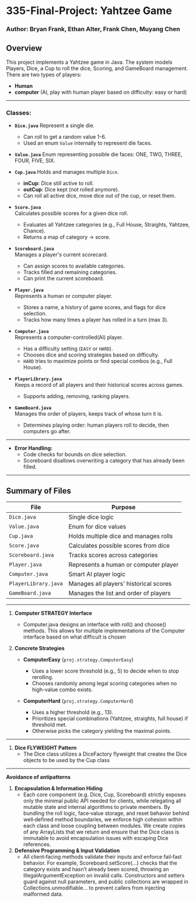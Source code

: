 # 335-Final-Project: Yahtzee Game
### Author: Bryan Frank, Ethan Alter, Frank Chen, Muyang Chen

## Overview
This project implements a Yahtzee game in Java.
The system models Players, Dice, a Cup to roll the dice, Scoring, and GameBoard management. 
There are two types of players:
- **Human**
- **computer** (AI, play with human player based on difficulty: easy or hard)

---

### Classes:

- **`Dice.java`**
  Represent a single die.
  - Can roll to get a random value 1-6.
  - Used an enum `Value` internally to represent die faces.

- **`Value.java`**
  Enum representing possible die faces: ONE, TWO, THREE, FOUR, FIVE, SIX.

- **`Cup.java`**
  Holds and manages multiple `Dice`.  
  - **inCup**: Dice still active to roll.  
  - **outCup**: Dice kept (not rolled anymore).  
  - Can roll all active dice, move dice out of the cup, or reset them.

- **`Score.java`**  
  Calculates possible scores for a given dice roll.  
  - Evaluates all Yahtzee categories (e.g., Full House, Straights, Yahtzee, Chance).
  - Returns a map of category -> score.

- **`Scoreboard.java`**  
  Manages a player's current scorecard.
  - Can assign scores to available categories.
  - Tracks filled and remaining categories.
  - Can print the current scoreboard.

- **`Player.java`**  
  Represents a human or computer player.  
  - Stores a name, a history of game scores, and flags for dice selection.
  - Tracks how many times a player has rolled in a turn (max 3).

- **`Computer.java`**  
  Represents a computer-controlled(AI) player.
  - Has a difficulty setting (`EASY` or `HARD`).
  - Chooses dice and scoring strategies based on difficulty.
  - `HARD` tries to maximize points or find special combos (e.g., Full House).

- **`PlayerLibrary.java`**  
  Keeps a record of all players and their historical scores across games.
  - Supports adding, removing, ranking players.

- **`GameBoard.java`**  
  Manages the order of players, keeps track of whose turn it is.
  - Determines playing order: human players roll to decide, then computers go after.

---

- **Error Handling:**  
  - Code checks for bounds on dice selection.
  - Scoreboard disallows overwriting a category that has already been filled.

---

## Summary of Files
| File              | Purpose |
|-------------------|---------|
| `Dice.java`        | Single dice logic |
| `Value.java`       | Enum for dice values |
| `Cup.java`         | Holds multiple dice and manages rolls |
| `Score.java`       | Calculates possible scores from dice |
| `Scoreboard.java`  | Tracks scores across categories |
| `Player.java`      | Represents a human or computer player |
| `Computer.java`    | Smart AI player logic |
| `PlayerLibrary.java` | Manages all players' historical scores |
| `GameBoard.java`   | Manages the list and order of players |

---
1. **Computer STRATEGY Interface**
    - Computer.java designs an interface with roll() and choose() methods. This allows for multiple implementations of the Computer interface based on what difficult is chosen
2. **Concrete Strategies**

    - **ComputerEasy** (`proj.strategy.ComputerEasy`)  
      - Uses a lower score threshold (e.g., 5) to decide when to stop rerolling.  
      - Chooses randomly among legal scoring categories when no high-value combo exists.  

    - **ComputerHard** (`proj.strategy.ComputerHard`)  
      - Uses a higher threshold (e.g., 13).  
      - Prioritizes special combinations (Yahtzee, straights, full house) if threshold met.  
      - Otherwise picks the category yielding the maximal points.
---
1. **Dice FLYWEIGHT Pattern**
     - The Dice class utilizes a DiceFactory flyweight that creates the Dice objects to be used by the Cup class
---
**Avoidance of antipatterns**
1. **Encapsulation & Information Hiding**
    - Each core component (e.g. Dice, Cup, Scoreboard) strictly exposes only the minimal public API needed for clients, while relegating all mutable state and internal algorithms to private members. By bundling  the roll logic, face‐value storage, and reset behavior behind well‐defined method boundaries, we enforce high cohesion within each class and loose coupling between modules. We create copies of any ArrayLists that we return and ensure that the Dice class is immutable to avoid encapsulation issues with escaping Dice references.
2. **Defensive Programming & Input Validation**
    - All client‐facing methods validate their inputs and enforce fail‐fast behavior. For example, Scoreboard.setScore(...) checks that the category exists and hasn’t already been scored, throwing an IllegalArgumentException on invalid calls. Constructors and setters guard against null parameters, and public collections are wrapped in Collections.unmodifiable… to prevent callers from injecting malformed data.

